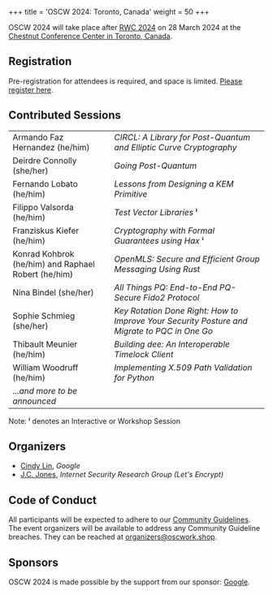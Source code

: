 +++
title = 'OSCW 2024: Toronto, Canada'
weight = 50
+++

OSCW 2024 will take place after [RWC 2024](https://rwc.iacr.org/2024/) on 28 March 2024 at the [Chestnut Conference Center in Toronto, Canada](https://chestnutconferencecentre.utoronto.ca/).

## Registration
Pre-registration for attendees is required, and space is limited. [Please register here](https://rsvp.withgoogle.com/events/oscw-2024).

## Contributed Sessions

|   |   |
| - | - |
| Armando Faz Hernandez (he/him) | *CIRCL: A Library for Post-Quantum and Elliptic Curve Cryptography* |
| Deirdre Connolly (she/her) | *Going Post-Quantum* |
| Fernando Lobato (he/him) | *Lessons from Designing a KEM Primitive* |
| Filippo Valsorda (he/him) | *Test Vector Libraries* **ⁱ** |
| Franziskus Kiefer (he/him) | *Cryptography with Formal Guarantees using Hax* **ⁱ** |
| Konrad Kohbrok (he/him) and Raphael Robert (he/him) | *OpenMLS: Secure and Efficient Group Messaging Using Rust* |
| Nina Bindel (she/her) | *All Things PQ: End-to-End PQ-Secure Fido2 Protocol* |
| Sophie Schmieg (she/her) | *Key Rotation Done Right: How to Improve Your Security Posture and Migrate to PQC in One Go*
| Thibault Meunier (he/him) | *Building dee: An Interoperable Timelock Client* |
| William Woodruff (he/him) | *Implementing X.509 Path Validation for Python* |
| *...and more to be announced* | |

Note: **ⁱ** denotes an Interactive or Workshop Session

## Organizers
- [Cindy Lin](https://cindylindeed.github.io/), <em>Google</em>
- [J.C. Jones](https://insufficient.coffee/), <em>Internet Security Research Group (Let's Encrypt)</em>

## Code of Conduct
All participants will be expected to adhere to our [Community Guidelines](https://developers.google.com/community-guidelines). The event organizers will be available to address any Community Guideline breaches. They can be reached at [organizers@oscwork.shop](mailto:organizers@oscwork.shop).

## Sponsors
OSCW 2024 is made possible by the support from our sponsor: [Google](https://www.google.com/).
